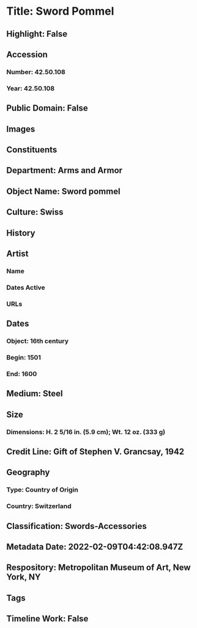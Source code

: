 # Title: Sword Pommel
## Highlight: False
## Accession
### Number: 42.50.108
### Year: 42.50.108
## Public Domain: False
## Images
## Constituents
## Department: Arms and Armor
## Object Name: Sword pommel
## Culture: Swiss
## History
## Artist
### Name
### Dates Active
### URLs
## Dates
### Object: 16th century
### Begin: 1501
### End: 1600
## Medium: Steel
## Size
### Dimensions: H. 2 5/16 in. (5.9 cm); Wt. 12 oz. (333 g)
## Credit Line: Gift of Stephen V. Grancsay, 1942
## Geography
### Type: Country of Origin
### Country: Switzerland
## Classification: Swords-Accessories
## Metadata Date: 2022-02-09T04:42:08.947Z
## Respository: Metropolitan Museum of Art, New York, NY
## Tags
## Timeline Work: False